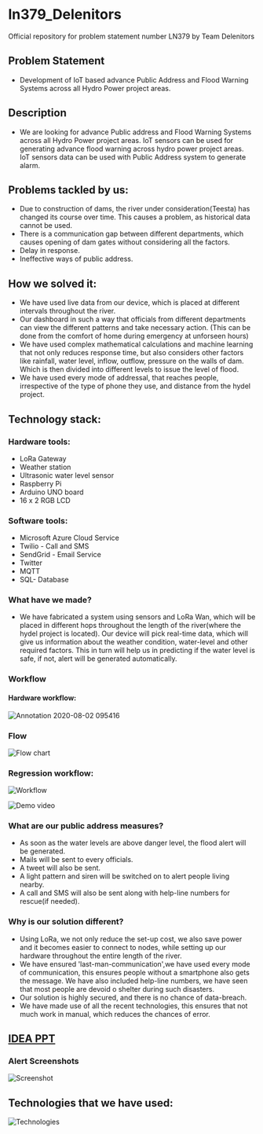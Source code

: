 # ln379_Delenitors
Official repository for problem statement number LN379 by Team Delenitors
## Problem Statement
- Development of IoT based advance Public Address and Flood Warning Systems across all Hydro Power project areas.
## Description
- We are looking for advance Public address and Flood Warning Systems across all Hydro Power project areas. IoT sensors can be used for generating advance flood warning across hydro power project areas. IoT sensors data can be used with Public Address system to generate alarm.
## Problems tackled by us:
 - Due to construction of dams, the river under consideration(Teesta) has changed its course over time. This causes a problem, as historical data cannot be used.
 - There is a communication gap between different departments, which causes opening of dam gates without considering all the factors.
 - Delay in response.
 - Ineffective ways of public address.
## How we solved it:
 - We have used live data from our device, which is placed at different intervals throughout the river.
 - Our dashboard in such a way that officials from different departments can view the different patterns and take necessary action. (This can be done from the comfort of home during emergency at unforseen hours)
 - We have used complex mathematical calculations and machine learning that not only reduces response time, but also considers other factors like rainfall, water level, inflow, outflow, pressure on the walls of dam. Which is then divided into different levels to issue the level of flood.
 - We have used every mode of addressal, that reaches people, irrespective of the type of phone they use, and distance from the hydel project.
## Technology stack:
### Hardware tools: 
 - LoRa Gateway
 - Weather station
 - Ultrasonic water level sensor
 - Raspberry Pi
 - Arduino UNO board
 - 16 x 2 RGB LCD
### Software tools:
 - Microsoft Azure Cloud Service
 - Twilio - Call and SMS
 - SendGrid - Email Service
 - Twitter
 - MQTT
 - SQL- Database
### What have we made?
- We have fabricated a system using sensors and LoRa Wan, which will be placed in different hops throughout the length of the river(where the hydel project is located). Our device will pick real-time data, which will give us information about the weather condition, water-level and other required factors. This in turn will help us in predicting if the water level is safe, if not, alert will be generated automatically.
### Workflow
#### Hardware workflow:
![Annotation 2020-08-02 095416](https://user-images.githubusercontent.com/32809211/89115480-42e22d00-d4a6-11ea-9b92-9fe38d03ca8b.png)
### Flow
![Flow chart](https://user-images.githubusercontent.com/32836687/89149099-37136b00-d579-11ea-8810-5190830833a1.jpg)

### Regression workflow:
![Workflow](https://user-images.githubusercontent.com/32809211/89119291-dcbbd100-d4ca-11ea-84a2-76cc4f1cf29f.png)

![Demo video](https://drive.google.com/file/d/1t1gvS0L7W64pgO0EJqvrxDgXvRzz4N6p/view?usp=sharing)

### What are our public address measures?
 - As soon as the water levels are above danger level, the flood alert will be generated.
 - Mails will be sent to every officials.
 - A tweet will also be sent.
 - A light pattern and siren will be switched on to alert people living nearby. 
 - A call and SMS will also be sent along with help-line numbers for rescue(if needed).
### Why is our solution different?
 - Using LoRa, we not only reduce the set-up cost, we also save power and it becomes easier to connect to nodes, while setting up our hardware throughout the entire length of the river.
 - We have ensured 'last-man-communication',we have used every mode of communication, this ensures people without a smartphone also gets the message. We have also included help-line numbers, we have seen that most people are devoid o shelter during such disasters.
 - Our solution is highly secured, and there is no chance of data-breach.
 - We have made use of all the recent technologies, this ensures that not much work in manual, which reduces the chances of error.
## [IDEA PPT](https://www.canva.com/design/DAEDvV7yrZw/tp2auSNBxI-MPJzJHSykeQ/view?utm_content=DAEDvV7yrZw&utm_campaign=designshare&utm_medium=link&utm_source=homepage_design_menu)


### Alert Screenshots
![Screenshot](https://user-images.githubusercontent.com/32836687/89127259-c97c2600-d509-11ea-8276-3a43b9cb766f.jpg)


## Technologies that we have used:
![Technologies](https://user-images.githubusercontent.com/32836687/89127100-a4d37e80-d508-11ea-9800-bb4129e2c5db.jpg)

